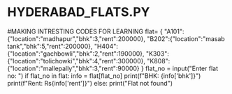 # HYDERABAD_FLATS.PY
#MAKING INTRESTING CODES FOR LEARNING
flat= {
    "A101":{"location":"madhapur","bhk":3,"rent":200000},
     "B202":{"location":"masab tank","bhk":5,"rent":200000},
     "H404":{"location":"gachbowli","bhk":2,"rent":190000},
      "K303":{"location":"tolichowki","bhk":4,"rent":300000},
       "K808":{"location":"mallepally","bhk":3,"rent":90000}
}
flat_no = input("Enter flat no: ")
if flat_no in flat:
    info = flat[flat_no]
    print(f"BHK: {info['bhk']}")
    print(f"Rent: Rs{info['rent']}")
else:
    print("Flat not found")